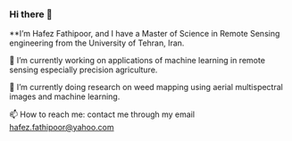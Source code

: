 ### Hi there 👋
**I’m Hafez Fathipoor, and I have a Master of Science in Remote Sensing engineering from the University of Tehran, Iran.

🔭 I’m currently working on applications of machine learning in remote sensing especially precision agriculture.

🌱 I’m currently doing research on weed mapping using aerial multispectral images and machine learning.

📫 How to reach me: contact me through my email hafez.fathipoor@yahoo.com
